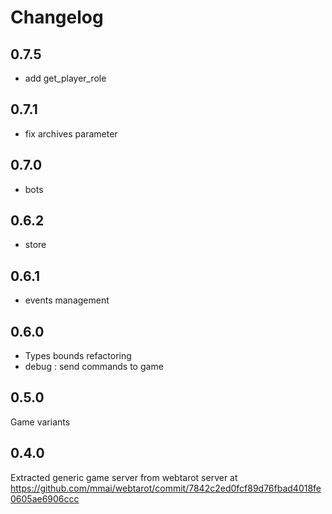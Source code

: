# Changelog

## 0.7.5

- add get_player_role

## 0.7.1

- fix archives parameter

## 0.7.0

- bots

## 0.6.2

- store

## 0.6.1

- events management

## 0.6.0

- Types bounds refactoring
- debug : send commands to game

## 0.5.0

Game variants

## 0.4.0

Extracted generic game server from webtarot server at https://github.com/mmai/webtarot/commit/7842c2ed0fcf89d76fbad4018fe0605ae6906ccc
